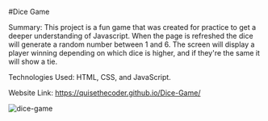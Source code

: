 #Dice Game

Summary: This project is a fun game that was created for practice to get a deeper understanding of Javascript. When the page is refreshed the dice will generate a random number between 1 and 6. The screen will display a player winning depending on which dice is higher, and if they're the same it will show a tie.

Technologies Used:
HTML, CSS, and JavaScript.

Website Link: https://quisethecoder.github.io/Dice-Game/

![dice-game](https://user-images.githubusercontent.com/97071278/210927782-de8255f6-bdaf-479f-8dfc-602a5dbb6fd1.png)


